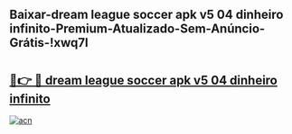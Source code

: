 
## Baixar-dream league soccer apk v5 04 dinheiro infinito-Premium-Atualizado-Sem-Anúncio-Grátis-!xwq7l

# <h2><a href="https://andorid.site?title=dream_league_soccer_apk_v5_04_dinheiro_infinito&ref=27">🔗👉 🔴 dream league soccer apk v5 04 dinheiro infinito</a></h2>

[![acn](https://github.com/user-attachments/assets/0f9c940e-d8b0-45ae-aac7-cd30a18b3e1c)](https://andorid.site?title=dream_league_soccer_apk_v5_04_dinheiro_infinito&ref=27)

